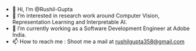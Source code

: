 - 👋 Hi, I’m @Rushil-Gupta
- 👀 I’m interested in research work around Computer Vision, Representation Learning and Interpretable AI.
- 🌱 I’m currently working as a Software Development Engineer at Adobe India.
- 📫 How to reach me : Shoot me a mail at rushilgupta358@gmail.com

<!---
Rushil-Gupta/Rushil-Gupta is a ✨ special ✨ repository because its `README.md` (this file) appears on your GitHub profile.
You can click the Preview link to take a look at your changes.
--->
